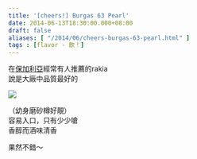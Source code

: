 ```yaml
---
title: '[cheers!] Burgas 63 Pearl'
date: 2014-06-13T18:30:00.000+08:00
draft: false
aliases: [ "/2014/06/cheers-burgas-63-pearl.html" ]
tags : [flavor - 飲！]
---
```


在[保加利亞](https://hidie.net/bulgaria14d16n/)經常有人推薦的rakia  
說是大廠中品質最好的  

![](/images/burgas63pearl.jpg)

（幼身磨砂樽好靚）  
容易入口，只有少少嗆  
香醇而酒味清香  
  
果然不錯～
